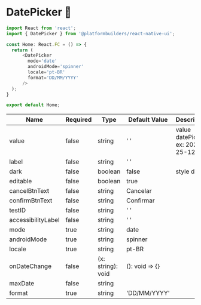 
# DatePicker 📅

```js
import React from 'react';
import { DatePicker } from '@platformbuilders/react-native-ui';

const Home: React.FC = () => {
  return (
      <DatePicker
        mode='date'
        androidMode='spinner'
        locale='pt-BR'
        format='DD/MM/YYYY'
      />
  );
}

export default Home;
```


| Name  | Required | Type | Default Value | Description 
| ------------- | ------------- | ------------- |------------- |------------- |
| value | false | string | ' ' | value datePicker ex: 2020-25-12 |
| label | false | string | ' ' |  |
| dark | false | boolean | false | style dark  |
| editable | false | boolean | true |  |
| cancelBtnText | false | string | Cancelar |  |
| confirmBtnText | false | string | Confirmar |  |
| testID | false | string | ' ' |  |
| accessibilityLabel | false | string | ' ' |  |
| mode | true | string | date |  |
| androidMode | true | string | spinner |  |
| locale | true | string | pt-BR |  |
| onDateChange | false | (x: string): void | (): void => {} |  |
| maxDate | false | string | |  |
| format | true | string | 'DD/MM/YYYY' |  |



